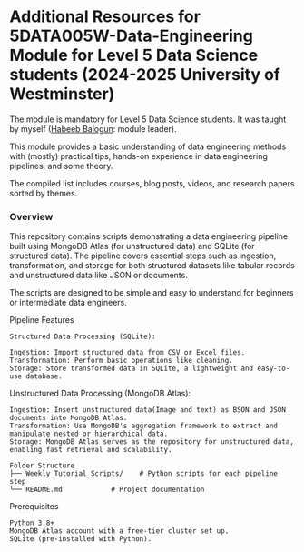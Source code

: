 # Additional Resources for 5DATA005W-Data-Engineering Module for Level 5 Data Science students (2024-2025 University of Westminster)

The module is mandatory for Level 5 Data Science students. It was taught by myself ([Habeeb Balogun]([http://nedjmaou.github.io](https://www.westminster.ac.uk/about-us/our-people/directory/balogun-habeeb)): module leader).

This module provides a basic understanding of data engineering methods with (mostly) practical tips, hands-on experience in data engineering pipelines, and some theory.
 
The compiled list includes courses, blog posts, videos, and research papers sorted by themes.


### Overview
This repository contains scripts demonstrating a data engineering pipeline built using MongoDB Atlas (for unstructured data) and SQLite (for structured data). The pipeline covers essential steps such as ingestion, transformation, and storage for both structured datasets like tabular records and unstructured data like JSON or documents.

The scripts are designed to be simple and easy to understand for beginners or intermediate data engineers.

Pipeline Features
```
Structured Data Processing (SQLite):

Ingestion: Import structured data from CSV or Excel files.
Transformation: Perform basic operations like cleaning.
Storage: Store transformed data in SQLite, a lightweight and easy-to-use database.
```

Unstructured Data Processing (MongoDB Atlas):
```
Ingestion: Insert unstructured data(Image and text) as BSON and JSON documents into MongoDB Atlas.
Transformation: Use MongoDB's aggregation framework to extract and manipulate nested or hierarchical data.
Storage: MongoDB Atlas serves as the repository for unstructured data, enabling fast retrieval and scalability.
```
```
Folder Structure
├── Weekly_Tutorial_Scripts/    # Python scripts for each pipeline step
└── README.md            # Project documentation
```



Prerequisites
```
Python 3.8+
MongoDB Atlas account with a free-tier cluster set up.
SQLite (pre-installed with Python).
```

